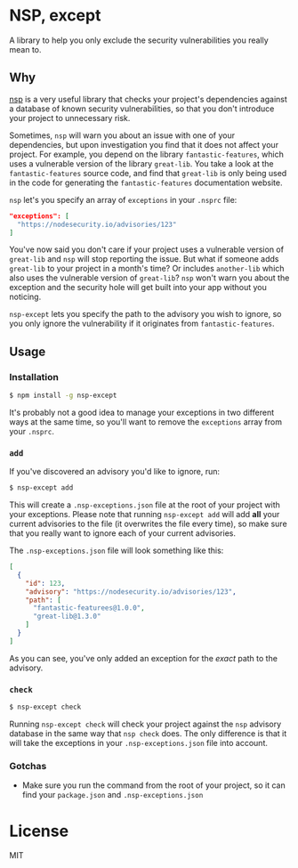 # NSP, except

A library to help you only exclude the security vulnerabilities you really mean to.

## Why

[nsp](https://www.npmjs.com/package/nsp) is a very useful library that checks your project's dependencies against a database of known security vulnerabilities, so that you don't introduce your project to unnecessary risk.

Sometimes, `nsp` will warn you about an issue with one of your dependencies, but upon investigation you find that it does not affect your project. For example, you depend on the library `fantastic-features`, which uses a vulnerable version of the library `great-lib`. You take a look at the `fantastic-features` source code, and find that `great-lib` is only being used in the code for generating the `fantastic-features` documentation website.

`nsp` let's you specify an array of `exceptions` in your `.nsprc` file:

```json
"exceptions": [
  "https://nodesecurity.io/advisories/123"
]
```

You've now said you don't care if your project uses a vulnerable version of `great-lib` and `nsp` will stop reporting the issue. But what if someone adds `great-lib` to your project in a month's time? Or includes `another-lib` which also uses the vulnerable version of `great-lib`? `nsp` won't warn you about the exception and the security hole will get built into your app without you noticing.

`nsp-except` lets you specify the path to the advisory you wish to ignore, so you only ignore the vulnerability if it originates from `fantastic-features`.

## Usage


### Installation

```sh
$ npm install -g nsp-except
```

It's probably not a good idea to manage your exceptions in two different ways at the same time, so you'll want to remove the `exceptions` array from your `.nsprc`.

### `add`

If you've discovered an advisory you'd like to ignore, run:

```sh
$ nsp-except add
```

This will create a `.nsp-exceptions.json` file at the root of your project with your exceptions. Please note that running `nsp-except add` will add __all__ your current advisories to the file (it overwrites the file every time), so make sure that you really want to ignore each of your current advisories.

The `.nsp-exceptions.json` file will look something like this:

```json
[
  {
    "id": 123,
    "advisory": "https://nodesecurity.io/advisories/123",
    "path": [
      "fantastic-featurees@1.0.0",
      "great-lib@1.3.0"
    ]
  }
]
```

As you can see, you've only added an exception for the _exact_ path to the advisory.

### `check`

```sh
$ nsp-except check
```

Running `nsp-except check` will check your project against the `nsp` advisory database in the same way that `nsp check` does. The only difference is that it will take the exceptions in your `.nsp-exceptions.json` file into account.

### Gotchas

- Make sure you run the command from the root of your project, so it can find your `package.json` and `.nsp-exceptions.json`

# License

MIT
